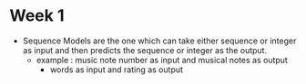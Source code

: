 # Week 1
* Sequence Models are the one which can take either sequence or integer as input and then predicts the sequence or integer as the output.
  * example : music note number as input and musical notes as output
    * words as input and rating as output
